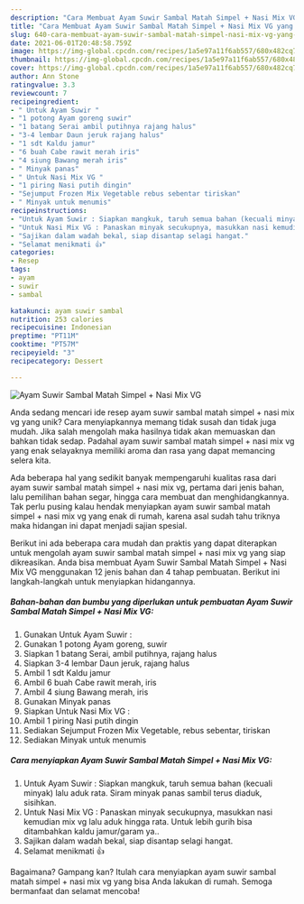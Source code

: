 ```yaml
---
description: "Cara Membuat Ayam Suwir Sambal Matah Simpel + Nasi Mix VG yang Menggugah Selera"
title: "Cara Membuat Ayam Suwir Sambal Matah Simpel + Nasi Mix VG yang Menggugah Selera"
slug: 640-cara-membuat-ayam-suwir-sambal-matah-simpel-nasi-mix-vg-yang-menggugah-selera
date: 2021-06-01T20:48:58.759Z
image: https://img-global.cpcdn.com/recipes/1a5e97a11f6ab557/680x482cq70/ayam-suwir-sambal-matah-simpel-nasi-mix-vg-foto-resep-utama.jpg
thumbnail: https://img-global.cpcdn.com/recipes/1a5e97a11f6ab557/680x482cq70/ayam-suwir-sambal-matah-simpel-nasi-mix-vg-foto-resep-utama.jpg
cover: https://img-global.cpcdn.com/recipes/1a5e97a11f6ab557/680x482cq70/ayam-suwir-sambal-matah-simpel-nasi-mix-vg-foto-resep-utama.jpg
author: Ann Stone
ratingvalue: 3.3
reviewcount: 7
recipeingredient:
- " Untuk Ayam Suwir "
- "1 potong Ayam goreng suwir"
- "1 batang Serai ambil putihnya rajang halus"
- "3-4 lembar Daun jeruk rajang halus"
- "1 sdt Kaldu jamur"
- "6 buah Cabe rawit merah iris"
- "4 siung Bawang merah iris"
- " Minyak panas"
- " Untuk Nasi Mix VG "
- "1 piring Nasi putih dingin"
- "Sejumput Frozen Mix Vegetable rebus sebentar tiriskan"
- " Minyak untuk menumis"
recipeinstructions:
- "Untuk Ayam Suwir : Siapkan mangkuk, taruh semua bahan (kecuali minyak) lalu aduk rata. Siram minyak panas sambil terus diaduk, sisihkan."
- "Untuk Nasi Mix VG : Panaskan minyak secukupnya, masukkan nasi kemudian mix vg lalu aduk hingga rata. Untuk lebih gurih bisa ditambahkan kaldu jamur/garam ya.."
- "Sajikan dalam wadah bekal, siap disantap selagi hangat."
- "Selamat menikmati 👍"
categories:
- Resep
tags:
- ayam
- suwir
- sambal

katakunci: ayam suwir sambal 
nutrition: 253 calories
recipecuisine: Indonesian
preptime: "PT11M"
cooktime: "PT57M"
recipeyield: "3"
recipecategory: Dessert

---
```



![Ayam Suwir Sambal Matah Simpel + Nasi Mix VG](https://img-global.cpcdn.com/recipes/1a5e97a11f6ab557/680x482cq70/ayam-suwir-sambal-matah-simpel-nasi-mix-vg-foto-resep-utama.jpg)

Anda sedang mencari ide resep ayam suwir sambal matah simpel + nasi mix vg yang unik? Cara menyiapkannya memang tidak susah dan tidak juga mudah. Jika salah mengolah maka hasilnya tidak akan memuaskan dan bahkan tidak sedap. Padahal ayam suwir sambal matah simpel + nasi mix vg yang enak selayaknya memiliki aroma dan rasa yang dapat memancing selera kita.

Ada beberapa hal yang sedikit banyak mempengaruhi kualitas rasa dari ayam suwir sambal matah simpel + nasi mix vg, pertama dari jenis bahan, lalu pemilihan bahan segar, hingga cara membuat dan menghidangkannya. Tak perlu pusing kalau hendak menyiapkan ayam suwir sambal matah simpel + nasi mix vg yang enak di rumah, karena asal sudah tahu triknya maka hidangan ini dapat menjadi sajian spesial.




Berikut ini ada beberapa cara mudah dan praktis yang dapat diterapkan untuk mengolah ayam suwir sambal matah simpel + nasi mix vg yang siap dikreasikan. Anda bisa membuat Ayam Suwir Sambal Matah Simpel + Nasi Mix VG menggunakan 12 jenis bahan dan 4 tahap pembuatan. Berikut ini langkah-langkah untuk menyiapkan hidangannya.

<!--inarticleads1-->

##### Bahan-bahan dan bumbu yang diperlukan untuk pembuatan Ayam Suwir Sambal Matah Simpel + Nasi Mix VG:

1. Gunakan  Untuk Ayam Suwir :
1. Gunakan 1 potong Ayam goreng, suwir
1. Siapkan 1 batang Serai, ambil putihnya, rajang halus
1. Siapkan 3-4 lembar Daun jeruk, rajang halus
1. Ambil 1 sdt Kaldu jamur
1. Ambil 6 buah Cabe rawit merah, iris
1. Ambil 4 siung Bawang merah, iris
1. Gunakan  Minyak panas
1. Siapkan  Untuk Nasi Mix VG :
1. Ambil 1 piring Nasi putih dingin
1. Sediakan Sejumput Frozen Mix Vegetable, rebus sebentar, tiriskan
1. Sediakan  Minyak untuk menumis




<!--inarticleads2-->

##### Cara menyiapkan Ayam Suwir Sambal Matah Simpel + Nasi Mix VG:

1. Untuk Ayam Suwir : Siapkan mangkuk, taruh semua bahan (kecuali minyak) lalu aduk rata. Siram minyak panas sambil terus diaduk, sisihkan.
1. Untuk Nasi Mix VG : Panaskan minyak secukupnya, masukkan nasi kemudian mix vg lalu aduk hingga rata. Untuk lebih gurih bisa ditambahkan kaldu jamur/garam ya..
1. Sajikan dalam wadah bekal, siap disantap selagi hangat.
1. Selamat menikmati 👍




Bagaimana? Gampang kan? Itulah cara menyiapkan ayam suwir sambal matah simpel + nasi mix vg yang bisa Anda lakukan di rumah. Semoga bermanfaat dan selamat mencoba!

